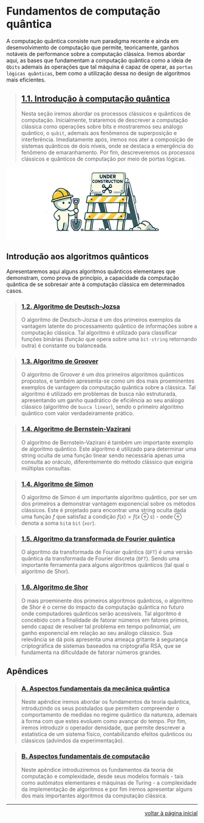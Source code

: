 #   Fundamentos de computação quântica

A computação quântica consiste num paradigma recente e ainda em desenvolvimento de computação que permite, teoricamente, ganhos notáveis de performance sobre a computação clássica. Iremos abordar aqui, as bases que fundamentam a computação quântica como a ideia de `Qbits` ademais às operações que tal máquina é capaz de operar, as `portas lógicas quânticas`, bem como a utilização dessa no design de algoritmos mais eficientes.

>   ##  [1.1. Introdução à computação quântica](./1.introducao-a-computacao-quantica.ipynb)
>
>   Nesta seção iremos abordar os processos clássicos e quânticos de computação. Inicialmente, trataremos de descrever a computação clássica como operações sobre bits e mostraremos seu análogo quântico, o `qubit`, ademais aos fenômenos de superposição e interferência. Imediatamente após, iremos nos ater a composição de sistemas quânticos de dois níveis, onde se destaca a emergência do fenômeno de emaranhamento. Por fim, descreveremos os processos clássicos e quânticos de computação por meio de portas lógicas.

<div align="center">

![under construction image](../../under-construction.png)

</div>

##  Introdução aos algoritmos quânticos

Apresentaremos aqui alguns algoritmos quânticos elementares que demonstram, como prova de princípio, a capacidade da computação quântica de se sobresair ante à computação clássica em determinados casos.

>   ### [1.2. Algoritmo de Deutsch-Jozsa](2.algoritmo-de-deutsch-jozsa.ipynb)
>
>   O algoritmo de Deutsch-Jozsa é um dos primeiros exemplos da vantagem latente do processamento quântico de informações sobre a computação clássica. Tal algoritmo é utilizado para classificar funções binárias (função que opera sobre uma `bit-string` retornando outra) é constante ou balanceada.

>   ### [1.3. Algoritmo de Groover](3.algoritmo-de-groover.ipynb)
>
>   O algoritmo de Groover é um dos primeiros algoritmos quânticos propostos, e também apresenta-se como um dos mais proeminentes exemplos de vantagem da computação quântica sobre a clássica. Tal algoritmo é utilizado em problemas de busca não estruturada, apresentando um ganho quadrático de eficiência ao seu análogo clássico (algoritmo de `busca linear`), sendo o primeiro algoritmo quântico com valor verdadeiramente prático.

>   ### [1.4. Algoritmo de Bernstein-Vazirani](4.algoritmo-de-bernstein-vazirani.ipynb)
>
>   O algoritmo de Bernstein-Vazirani é também um importante exemplo de algoritmo quântico. Este algoritmo é utilizado para determinar uma string oculta de uma função linear sendo necessária apenas uma consulta ao oráculo, diferentemente do método clássico que exigiria múltiplas consultas.

>   ### [1.4. Algoritmo de Simon](4.algoritmo-de-bernstein-vazirani.ipynb)
>
>   O algoritmo de Simon é um importante algoritmo quântico, por ser um dos primeiros a demonstrar vantagem exponencial sobre os métodos clássicos. Este é projetado para encontrar uma string oculta dada uma função $f$ que satisfaz a condição $f(x) = f(x \oplus s)$ - onde $\oplus$ denota a soma `bit`a `bit` (`xor`).

>   ### [1.5. Algoritmo da transformada de Fourier quântica](5.algoritmo-de-simon.ipynb)
>
>   O algoritmo da transformada de Fourier quântica (`QFT`) é uma versão quântica da transformada de Fourier discreta (`DFT`). Sendo uma importante ferramenta para alguns algoritmos quânticos (tal qual o algoritmo de Shor).

>   ### [1.6. Algoritmo de Shor](6.algoritmo-da-transformada-de-fourier-quantica.ipynb)
>
>   O mais proeminente dos primeiros algoritmos quânticos, o algoritmo de Shor é o cerne do impacto da computação quântica no futuro onde computadores quânticos serão acessíveis. Tal algoritmo é concebido com a finalidade de fatorar números em fatores primos, sendo capaz de resolver tal problema em tempo polinomial, um ganho exponencial em relação ao seu análogo clássico. Sua relevância se dá pois apresenta uma ameaça gritante à segurança criptográfica de sistemas baseados na criptografia RSA, que se fundamenta na dificuldade de fatorar números grandes.

##  Apêndices

>   ### [A. Aspectos fundamentais da mecânica quântica](./apendices/A.aspectos-fundamentais-da-teoria-quantica.ipynb)
>
>   Neste apêndice iremos abordar os fundamentos da teoria quântica, introduzindo os seus postulados que permitem compreender o comportamento de medidas no regime quântico da natureza, ademais à forma com que estes evoluem como avançar do tempo. Por fim, iremos introduzir o operador densidade, que permite descrever a estatística de um sistema físico, contabilizando efeitos quânticos ou clássicos (advindos da experimentação).

>   ### [B. Aspectos fundamentais de computação](./apendices/B.aspectos-fundamentais-de-computacao.ipynb)
>
>   Neste apêndice introduziremos os fundamentos da teoria de computação e complexidade, desde seus modelos formais - tais como autômatos elementares e máquinas de Turing - a complexidade da implementação de algoritmos e por fim iremos apresentar alguns dos mais importantes algoritmos da computação clássica.

---

<div align="right">

[voltar à página inicial](../../README.md)

</div>